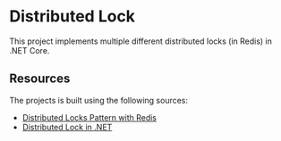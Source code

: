 # Distributed Lock

This project implements multiple different distributed locks (in Redis) in .NET Core. 

## Resources

The projects is built using the following sources:

- [Distributed Locks Pattern with Redis](https://redis.io/docs/manual/patterns/distributed-locks/)
- [Distributed Lock in .NET](https://github.com/madelson/DistributedLock)